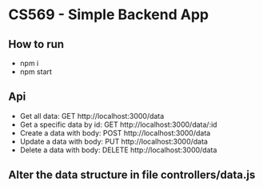 # CS569 - Simple Backend App
## How to run
* npm i
* npm start
## Api
* Get all data: GET http://localhost:3000/data 
* Get a specific data by id: GET http://localhost:3000/data/:id
* Create a data with body: POST http://localhost:3000/data
* Update a data with body: PUT http://localhost:3000/data
* Delete a data with body: DELETE http://localhost:3000/data
## Alter the data structure in file controllers/data.js